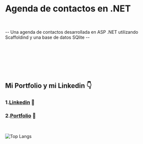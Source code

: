 <h1>Agenda de contactos en .NET</h1>

</br>

-- Una agenda de contactos desarrollada en ASP .NET utilizando Scaffoldind y una base de datos SQlite --
  
  
</br>


<img ></img>

<img  ></img>

<img  ></img>






</br>

  

## Mi Portfolio y mi Linkedin 👇
### 1.[Linkedin](https://www.linkedin.com/in/pablo-percara/) 👦 </br>
### 2.[Portfolio](https://pablo-percara.vercel.app/) 📖
</br>


![Top Langs](https://github-readme-stats.vercel.app/api/top-langs/?username=PerPab&layout=compact)
</br>
